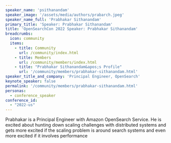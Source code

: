 ```yaml
---
speaker_name: 'psithanandam'
speaker_image: '/assets/media/authors/prabarch.jpeg'
speaker_name_full: 'Prabhakar Sithanandam'
primary_title: 'Speaker: Prabhakar Sithanandam'
title: 'OpenSearchCon 2022 Speaker: Prabhakar Sithanandam'
breadcrumbs:
  icon: community
  items:
    - title: Community
      url: /community/index.html
    - title: Members
      url: /community/members/index.html
    - title: "Prabhakar Sithanandam&apos;s Profile"
      url: '/community/members/prabhakar-sithanandam.html'
speaker_title_and_company: 'Principal Engineer, OpenSearch'
keynote_speaker: false
permalink: '/community/members/prabhakar-sithanandam.html'
personas:
  - conference_speaker
conference_id:
  - "2022-us"
---
```

Prabhakar is a Principal Engineer with Amazon OpenSearch Service. He is excited about hunting down scaling challenges with distributed systems and gets more excited if the scaling problem is around search systems and even more excited if it involves performance
